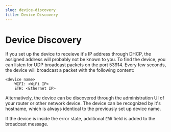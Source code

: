 ```yaml
---
slug: device-discovery
title: Device Discovery
---
```


# Device Discovery

If you set up the device to receieve it's IP address through DHCP, the assigned address will probably not be known to you. To find the device, you can listen for UDP broadcast packets on the port 53914. Every few seconds, the device will broadcast a packet with the following content:

```
<device name>
	WIFI: <WiFi IP>
	ETH: <Ethernet IP>
```

Alternatively, the device can be discovered through the administration UI of your router or other network device. The device can be recognized by it's hostname, which is always identical to the previously set up device name.

If the device is inside the error state, additional `ERR` field is added to the broadcast message.
